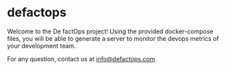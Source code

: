 # defactops

Welcome to the De factOps project! Using the provided docker-compose files, you will be able to generate a server to monitor the devops metrics of your development team. 

For any question, contact us at info@defactops.com